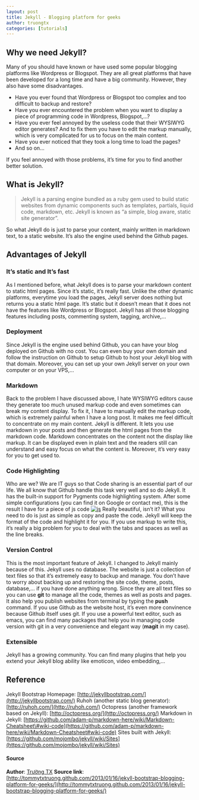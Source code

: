 ```yaml
---
layout: post
title: Jekyll - Blogging platform for geeks
author: truongtx
categories: [tutorials]
---
```


## Why we need Jekyll?

Many of you should have known or have used some popular blogging platforms like Wordpress or
Blogspot. They are all great platforms that have been developed for a long time and have a big
community. However, they also have some disadvantages.

-   Have you ever found that Wordpress or Blogspot too complex and too difficult to backup and
    restore?
-   Have you ever encountered the problem when you want to display a piece of programming code in
    Wordpress, Blogspot,…?
-   Have you ever feel annoyed by the useless code that their WYSIWYG editor generates? And to fix
    them you have to edit the markup manually, which is very complicated for us to focus on the
    main content.
-   Have you ever noticed that they took a long time to load the pages?
-   And so on…

If you feel annoyed with those problems, it’s time for you to find another better solution.

## What is Jekyll?

> Jekyll is a parsing engine bundled as a ruby gem used to build static websites from dynamic
> components such as templates, partials, liquid code, markdown, etc. Jekyll is known as “a simple,
> blog aware, static site generator”.

So what Jekyll do is just to parse your content, mainly written in markdown text, to a static
website. It’s also the engine used behind the Github pages.

## Advantages of Jekyll

### It’s static and It’s fast

As I mentioned before, what Jekyll does is to parse your markdown content to static html pages.
Since it’s static, it’s really fast.  Unlike the other dynamic platforms, everytime you load the
pages, Jekyll server does nothing but returns you a static html page. It’s static but it doesn’t
mean that it does not have the features like Wordpress or Blogspot. Jekyll has all those blogging
features including posts, commenting system, tagging, archive,…

### Deployment

Since Jekyll is the engine used behind Github, you can have your blog deployed on Github with no
cost. You can even buy your own domain and follow the instruction on Github to setup Github to host
your Jekyll blog with that domain. Moreover, you can set up your own Jekyll server on your own
computer or on your VPS,…

### Markdown

Back to the problem I have discussed above, I hate WYSIWYG editors cause they generate too much
unused markup code and even sometimes can break my content display. To fix it, I have to manually
edit the markup code, which is extremely painful when I have a long post. It makes me feel
difficult to concentrate on my main content. Jekyll is different. It lets you use markdown in your
posts and then generate the html pages from the markdown code. Markdown concentrates on the content
not the display like markup. It can be displayed even in plain text and the readers still can
understand and easy focus on what the content is.  Moreover, it’s very easy for you to get used to.

### Code Highlighting

Who are we? We are IT guys so that Code sharing is an essential part of our life. We all know that
Github handle this task very well and so do Jekyll. It has the built-in support for Pygments code
highlighting system. After some simple configurations (you can find it on Google or contact me),
this is the result I have for a piece of js code
[![js](http://rmitc.org/wp-content/uploads/2013/01/js.png)](http://rmitc.org/2013/01/jekyll-bootstrap-blogging-platform-for-geeks/js/)
Really beautiful, isn’t it? What you need to do is just as simple as copy and paste the code.
Jekyll will keep the format of the code and highlight it for you. If you use markup to write this,
it’s really a big problem for you to deal with the tabs and spaces as well as the line breaks.

### Version Control

This is the most important feature of Jekyll. I changed to Jekyll mainly because of this. Jekyll
uses no database. The website is just a collection of text files so that it’s extremely easy to
backup and manage. You don’t have to worry about backing up and restoring the site code, theme,
posts, database,… if you have done anything wrong. Since they are all text files so you can use
**git** to manage all the code, themes as well as posts and pages. It also help you publish
websites from terminal by typing the **push** command. If you use Github as the website host, it’s
even more convinence because Github itself uses git.  If you use a powerful text editor, such as
emacs, you can find many packages that help you in managing code version with git in a very
convenience and elegant way (**magit** in my case).

### Extensible

Jekyll has a growing community. You can find many plugins that help you extend your Jekyll blog
ability like emoticon, video embedding,…

## Reference

Jekyll Bootstrap Homepage: [http://jekyllbootstrap.com/](http://jekyllbootstrap.com/) Ruhoh
(another static blog generator): [http://ruhoh.com/](http://ruhoh.com/) Octopress (another
framework based on Jekyll): [http://octopress.org/](http://octopress.org/) Markdown in Jekyll:
[https://github.com/adam-p/markdown-here/wiki/Markdown-Cheatsheet\#wiki-code](https://github.com/adam-p/markdown-here/wiki/Markdown-Cheatsheet#wiki-code)
Sites built with Jekyll:
[https://github.com/mojombo/jekyll/wiki/Sites](https://github.com/mojombo/jekyll/wiki/Sites)

#### Source

**Author**: [Trường TX](https://www.facebook.com/mr.truong.tx?ref=tn_tnmn) **Source link**:
[http://tommytxtruong.github.com/2013/01/16/jekyll-bootstrap-blogging-platform-for-geeks/](http://tommytxtruong.github.com/2013/01/16/jekyll-bootstrap-blogging-platform-for-geeks/)

